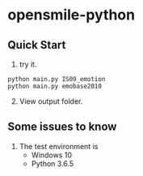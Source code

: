 # opensmile-python

## Quick Start

1. try it.

```
python main.py IS09_emotion
python main.py emobase2010

```
2. View output folder.

## Some issues to know

1. The test environment is
    - Windows 10
    - Python 3.6.5